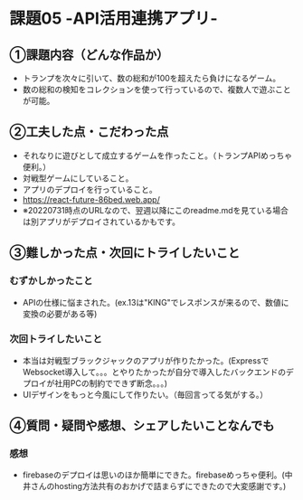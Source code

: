 # 課題05 -API活用連携アプリ-

## ①課題内容（どんな作品か）
- トランプを次々に引いて、数の総和が100を超えたら負けになるゲーム。
- 数の総和の検知をコレクションを使って行っているので、複数人で遊ぶことが可能。

## ②工夫した点・こだわった点
- それなりに遊びとして成立するゲームを作ったこと。（トランプAPIめっちゃ便利。）
- 対戦型ゲームにしていること。
- アプリのデプロイを行っていること。
- https://react-future-86bed.web.app/
- ※20220731時点のURLなので、翌週以降にこのreadme.mdを見ている場合は別アプリがデプロイされているかもです。

## ③難しかった点・次回にトライしたいこと
### むずかしかったこと
- APIの仕様に悩まされた。(ex.13は"KING"でレスポンスが来るので、数値に変換の必要がある等)

### 次回トライしたいこと
- 本当は対戦型ブラックジャックのアプリが作りたかった。(ExpressでWebsocket導入して。。。とやりたかったが自分で導入したバックエンドのデプロイが社用PCの制約でできず断念。。。)
- UIデザインをもっと今風にして作りたい。（毎回言ってる気がする。）


## ④質問・疑問や感想、シェアしたいことなんでも
### 感想
- firebaseのデプロイは思いのほか簡単にできた。firebaseめっちゃ便利。(中井さんのhosting方法共有のおかげで詰まらずにできたので大変感謝です。)
